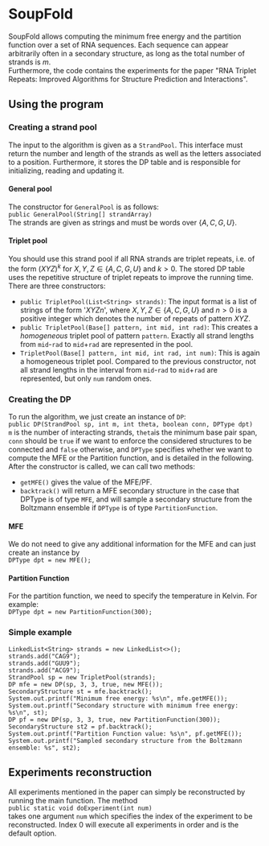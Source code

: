 # SoupFold

SoupFold allows computing the minimum free energy and the partition function over a set of RNA sequences. Each sequence can appear arbitrarily often in a secondary structure, as long as the total number of strands is $m$. <br>
Furthermore, the code contains the experiments for the paper "RNA Triplet Repeats: Improved Algorithms for Structure Prediction and Interactions". <br>

## Using the program

### Creating a strand pool

The input to the algorithm is given as a `StrandPool`. This interface must return the number and length of the strands as well as the letters associated to a position. Furthermore, it stores the DP table and is responsible for initializing, reading and updating it.

#### General pool

The constructor for `GeneralPool` is as follows:<br>
`public GeneralPool(String[] strandArray)`<br>
The strands are given as strings and must be words over $`\{A,C,G,U\}`$.
#### Triplet pool

You should use this strand pool if all RNA strands are triplet repeats, i.e. of the form $(XYZ)^k$ for $`X,Y,Z \in \{A,C,G,U\}`$ and $k>0$. The stored DP table uses the repetitive structure of triplet repeats to improve the running time.<br>
There are three constructors:
- `public TripletPool(List<String> strands)`: The input format is a list of strings of the form '$`XYZn`$', where $`X,Y,Z \in \{A,C,G,U\}`$ and $n>0$ is a positive integer which denotes the number of repeats of pattern $XYZ$.
- `public TripletPool(Base[] pattern, int mid, int rad)`: This creates a _homogeneous_ triplet pool of pattern `pattern`. Exactly all strand lengths from `mid`-`rad` to `mid`+`rad` are represented in the pool.
- `TripletPool(Base[] pattern, int mid, int rad, int num)`: This is again a homogeneous triplet pool. Compared to the previous constructor, not all strand lengths in the interval from `mid`-`rad` to `mid`+`rad` are represented, but only `num` random ones.

### Creating the DP
To run the algorithm, we just create an instance of `DP`: <br>
`public DP(StrandPool sp, int m, int theta, boolean conn, DPType dpt)` <br>
`m` is the number of interacting strands, `theta`is the minimum base pair span, `conn` should be `true` if we want to enforce the considered structures to be connected and `false` otherwise, and `DPType` specifies whether we want to compute the MFE or the Partition function, and is detailed in the following.<br>
After the constructor is called, we can call two methods:
- `getMFE()` gives the value of the MFE/PF.
- `backtrack()` will return a MFE secondary structure in the case that DPType is of type `MFE`, and will sample a secondary structure from the Boltzmann ensemble if `DPType` is of type `PartitionFunction`.

#### MFE

We do not need to give any additional information for the MFE and can just create an instance by <br>
`DPType dpt = new MFE();`

#### Partition Function

For the partition function, we need to specify the temperature in Kelvin. For example: <br>
`DPType dpt = new PartitionFunction(300);`

### Simple example

```
LinkedList<String> strands = new LinkedList<>();
strands.add("CAG9");
strands.add("GUU9");
strands.add("ACG9");
StrandPool sp = new TripletPool(strands);
DP mfe = new DP(sp, 3, 3, true, new MFE());
SecondaryStructure st = mfe.backtrack();
System.out.printf("Minimum free energy: %s\n", mfe.getMFE());
System.out.printf("Secondary structure with minimum free energy: %s\n", st);
DP pf = new DP(sp, 3, 3, true, new PartitionFunction(300));
SecondaryStructure st2 = pf.backtrack();
System.out.printf("Partition Function value: %s\n", pf.getMFE());
System.out.printf("Sampled secondary structure from the Boltzmann ensemble: %s", st2);
```



## Experiments reconstruction

All experiments mentioned in the paper can simply be reconstructed by running the main function. The method <br>
`public static void doExperiment(int num)`<br>
takes one argument `num` which specifies the index of the experiment to be reconstructed. Index 0 will execute all experiments in order and is the default option.
